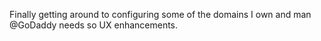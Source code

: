 <!--
id: 228217802
link: http://kevinisom.info/post/228217802/finally-getting-around-to-configuring-some-of-the
slug: finally-getting-around-to-configuring-some-of-the
date: Sat Oct 31 2009 09:37:26 GMT+1300 (NZDT)
raw: {"blog_name":"kevinisom","id":228217802,"post_url":"http://kevinisom.info/post/228217802/finally-getting-around-to-configuring-some-of-the","slug":"finally-getting-around-to-configuring-some-of-the","type":"text","date":"2009-10-30 20:37:26 GMT","timestamp":1256935046,"state":"published","format":"html","reblog_key":"x1rSH7BD","tags":[],"short_url":"http://tmblr.co/Zw68YyDcbFA","highlighted":[],"feed_item":"http://twitter.com/kev_nz/statuses/5297078278","from_feed_id":"650289","note_count":0,"title":null,"body":"<p>Finally getting around to configuring some of the domains I own and man @GoDaddy needs so UX enhancements.</p>"}
publish: 2009-10-031
tags: 
title: null
-->


Finally getting around to configuring some of the domains I own and man
@GoDaddy needs so UX enhancements.


